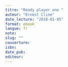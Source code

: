 ```yaml
---
titre: "Ready player one "
auteur: "Ernest Cline"
date_lecture: "2018-01-05"
format: ebook
langue: fr
note:
slug: ""
couverture: 
isbn: 
date_pub: 
editeur: 
---
```


